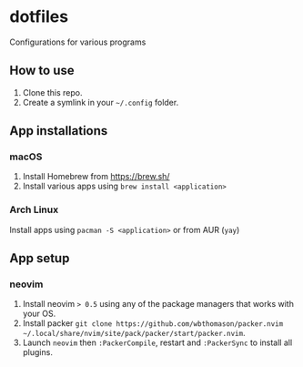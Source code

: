 # dotfiles

Configurations for various programs

## How to use

1. Clone this repo.
2. Create a symlink in your `~/.config` folder.

## App installations

### macOS

1. Install Homebrew from https://brew.sh/
2. Install various apps using `brew install <application>`

### Arch Linux

Install apps using `pacman -S <application>` or from AUR (`yay`)

## App setup

### neovim

1. Install neovim `> 0.5` using any of the package managers that works with your OS.
2. Install packer `git clone https://github.com/wbthomason/packer.nvim ~/.local/share/nvim/site/pack/packer/start/packer.nvim`.
3. Launch `neovim` then `:PackerCompile`, restart and `:PackerSync` to install all plugins.
